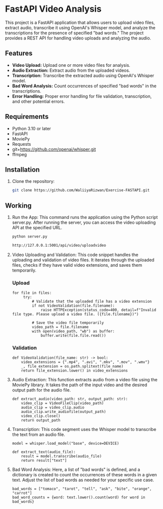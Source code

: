 # FastAPI Video Analysis

This project is a FastAPI application that allows users to upload video files, extract audio, transcribe it using OpenAI's Whisper model, and analyze the transcriptions for the presence of specified "bad words." The project provides a REST API for handling video uploads and analyzing the audio.

## Features

- **Video Upload:** Upload one or more video files for analysis.
- **Audio Extraction:** Extract audio from the uploaded videos.
- **Transcription:** Transcribe the extracted audio using OpenAI's Whisper model.
- **Bad Word Analysis:** Count occurrences of specified "bad words" in the transcriptions.
- **Error Handling:** Proper error handling for file validation, transcription, and other potential errors.

## Requirements

- Python 3.10 or later
- FastAPI
- MoviePy
- Requests
- git+https://github.com/openai/whisper.git 
- ffmpeg

## Installation

1. Clone the repository:

   ```bash
   git clone https://github.com/WaliiyaRizwan/Exercise-FASTAPI.git

## Working 
1. Run the App:
   This command runs the application using the Python script server.py. After running the server, you can access the video uploading API at the specified URL.
   ```bash
   python server.py

   http://127.0.0.1:5001/api/video/uploadvideo
   
3. Video Uploading and Validation:
   This code snippet handles the uploading and validation of video files. It iterates through the uploaded files, checks if they have valid video extensions, and saves them temporarily.
   ### Upload
   ```
   for file in files:
        try:
            # Validate that the uploaded file has a video extension
            if not VideoValidation(file.filename):
                raise HTTPException(status_code=400, detail=f"Invalid file type. Please upload a video file. ({file.filename})")

            # Save the video file temporarily
            video_path = file.filename
            with open(video_path, "wb") as buffer:
                buffer.write(file.file.read())
   ```
   ### Validation
   ```
   def VideoValidation(file_name: str) -> bool:
       video_extensions = {".mp4", ".avi", ".mkv", ".mov", ".wmv"} 
       _, file_extension = os.path.splitext(file_name)
       return file_extension.lower() in video_extensions
   ```

5. Audio Extraction:
   This function extracts audio from a video file using the MoviePy library. It takes the path of the input video and the desired output path for the audio file.
   ```
   def extract_audio(video_path: str, output_path: str):
       video_clip = VideoFileClip(video_path)
       audio_clip = video_clip.audio
       audio_clip.write_audiofile(output_path)
       video_clip.close()
       return output_path
   ```
    
7. Transcription:
   This code segment uses the Whisper model to transcribe the text from an audio file. 
   ```
   model = whisper.load_model("base", device=DEVICE)

   def extract_text(audio_file):
       result = model.transcribe(audio_file)
       return result["text"]
   ```
8. Bad Word Analysis:
   Here, a list of "bad words" is defined, and a dictionary is created to count the occurrences of these words in a given text. Adjust the list of bad words as needed for your specific use case.
   ```
   bad_words = ["tomaco", "tarot", "tell", "ask", "bite", "orange", "carrot"]
   bad_word_counts = {word: text.lower().count(word) for word in bad_words}
   ```
   

